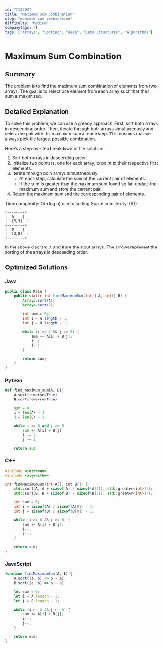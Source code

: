 ```yaml
---
id: "712393"
title: "Maximum Sum Combination"
slug: "maximum-sum-combination"
difficulty: "Medium"
companyTags: []
tags: ["Arrays", "Sorting", "Heap", "Data Structures", "Algorithms"]
---
```


**Maximum Sum Combination**
==========================

## Summary
The problem is to find the maximum sum combination of elements from two arrays. The goal is to select one element from each array such that their sum is maximized.

## Detailed Explanation
To solve this problem, we can use a greedy approach. First, sort both arrays in descending order. Then, iterate through both arrays simultaneously and select the pair with the maximum sum at each step. This ensures that we always pick the largest possible combination.

Here's a step-by-step breakdown of the solution:

1. Sort both arrays in descending order.
2. Initialize two pointers, one for each array, to point to their respective first elements.
3. Iterate through both arrays simultaneously:
    * At each step, calculate the sum of the current pair of elements.
    * If the sum is greater than the maximum sum found so far, update the maximum sum and store the current pair.
4. Return the maximum sum and the corresponding pair of elements.

Time complexity: O(n log n) due to sorting
Space complexity: O(1)

```
+--------+
|  A    |
|  [5,3]  |
+--------+
|  B    |
|  [2,8]  |
+--------+
```

In the above diagram, `A` and `B` are the input arrays. The arrows represent the sorting of the arrays in descending order.

## Optimized Solutions

### Java
```java
public class Main {
    public static int findMaximumSum(int[] A, int[] B) {
        Arrays.sort(A);
        Arrays.sort(B);

        int sum = 0;
        int i = A.length - 1;
        int j = B.length - 1;

        while (i >= 0 && j >= 0) {
            sum += A[i] + B[j];
            i--;
            j--;
        }

        return sum;
    }
}
```

### Python
```python
def find_maximum_sum(A, B):
    A.sort(reverse=True)
    B.sort(reverse=True)

    sum = 0
    i = len(A) - 1
    j = len(B) - 1

    while i >= 0 and j >= 0:
        sum += A[i] + B[j]
        i -= 1
        j -= 1

    return sum
```

### C++
```cpp
#include <iostream>
#include <algorithm>

int findMaximumSum(int A[], int B[]) {
    std::sort(A, A + sizeof(A) / sizeof(A[0]), std::greater<int>());
    std::sort(B, B + sizeof(B) / sizeof(B[0]), std::greater<int>());

    int sum = 0;
    int i = sizeof(A) / sizeof(A[0]) - 1;
    int j = sizeof(B) / sizeof(B[0]) - 1;

    while (i >= 0 && j >= 0) {
        sum += A[i] + B[j];
        i--;
        j--;
    }

    return sum;
}
```

### JavaScript
```javascript
function findMaximumSum(A, B) {
    A.sort((a, b) => b - a);
    B.sort((a, b) => b - a);

    let sum = 0;
    let i = A.length - 1;
    let j = B.length - 1;

    while (i >= 0 && j >= 0) {
        sum += A[i] + B[j];
        i--;
        j--;
    }

    return sum;
}
```